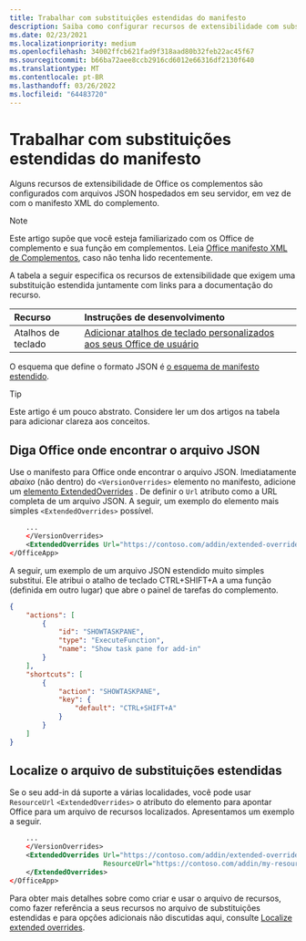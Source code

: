 ```yaml
---
title: Trabalhar com substituições estendidas do manifesto
description: Saiba como configurar recursos de extensibilidade com substituições estendidas do manifesto.
ms.date: 02/23/2021
ms.localizationpriority: medium
ms.openlocfilehash: 34002ffcb621fad9f318aad80b32feb22ac45f67
ms.sourcegitcommit: b66ba72aee8ccb2916cd6012e66316df2130f640
ms.translationtype: MT
ms.contentlocale: pt-BR
ms.lasthandoff: 03/26/2022
ms.locfileid: "64483720"
---
```

# <a name="work-with-extended-overrides-of-the-manifest"></a>Trabalhar com substituições estendidas do manifesto

Alguns recursos de extensibilidade de Office os complementos são configurados com arquivos JSON hospedados em seu servidor, em vez de com o manifesto XML do complemento.

> [!NOTE]
> Este artigo supõe que você esteja familiarizado com os Office de complemento e sua função em complementos. Leia [Office manifesto XML de Complementos](add-in-manifests.md), caso não tenha lido recentemente.

A tabela a seguir especifica os recursos de extensibilidade que exigem uma substituição estendida juntamente com links para a documentação do recurso.

| Recurso | Instruções de desenvolvimento |
| :----- | :----- |
| Atalhos de teclado | [Adicionar atalhos de teclado personalizados aos seus Office de usuário](../design/keyboard-shortcuts.md) |

O esquema que define o formato JSON é [o esquema de manifesto estendido](https://developer.microsoft.com/json-schemas/office-js/extended-manifest.schema.json).

> [!TIP]
> Este artigo é um pouco abstrato. Considere ler um dos artigos na tabela para adicionar clareza aos conceitos.

## <a name="tell-office-where-to-find-the-json-file"></a>Diga Office onde encontrar o arquivo JSON

Use o manifesto para Office onde encontrar o arquivo JSON. Imediatamente *abaixo* (não dentro) do `<VersionOverrides>` elemento no manifesto, adicione um [elemento ExtendedOverrides](/javascript/api/manifest/extendedoverrides) . De definir o `Url` atributo como a URL completa de um arquivo JSON. A seguir, um exemplo do elemento mais simples `<ExtendedOverrides>` possível.

```xml
    ...
    </VersionOverrides>  
    <ExtendedOverrides Url="https://contoso.com/addin/extended-overrides.json"></ExtendedOverrides>
</OfficeApp>
```

A seguir, um exemplo de um arquivo JSON estendido muito simples substitui. Ele atribui o atalho de teclado CTRL+SHIFT+A a uma função (definida em outro lugar) que abre o painel de tarefas do complemento.

```json
{
    "actions": [
        {
            "id": "SHOWTASKPANE",
            "type": "ExecuteFunction",
            "name": "Show task pane for add-in"
        }
    ],
    "shortcuts": [
        {
            "action": "SHOWTASKPANE",
            "key": {
                "default": "CTRL+SHIFT+A"
            }
        }
    ]
}
```

## <a name="localize-the-extended-overrides-file"></a>Localize o arquivo de substituições estendidas

Se o seu add-in dá suporte a várias localidades, você pode usar `ResourceUrl` `<ExtendedOverrides>` o atributo do elemento para apontar Office para um arquivo de recursos localizados. Apresentamos um exemplo a seguir.

```xml
    ...
    </VersionOverrides>  
    <ExtendedOverrides Url="https://contoso.com/addin/extended-overrides.json" 
                       ResourceUrl="https://contoso.com/addin/my-resources.json">
    </ExtendedOverrides>
</OfficeApp>
```

Para obter mais detalhes sobre como criar e usar o arquivo de recursos, como fazer referência a seus recursos no arquivo de substituições estendidas e para opções adicionais não discutidas aqui, consulte [Localize extended overrides](localization.md#localize-extended-overrides).

